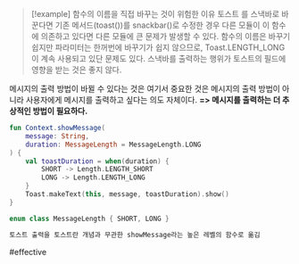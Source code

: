 > [!example] 함수의 이름을 직접 바꾸는 것이 위험한 이유
> 토스트 를 스낵바로 바꾼다면 기존 메서드(toast())를 snackbar()로 수정한 경우
> 다른 모듈이 이 함수에 의존하고 있다면 다른 모듈에 큰 문제가 발생할 수 있다.
> 함수의 이름은 바꾸기 쉽지만 파라미터는 한꺼번에 바꾸기가 쉽지 않으므로,
> Toast.LENGTH_LONG이 계속 사용되고 있단 문제도 있다.
> 스낵바를 출력하는 행위가 토스트의 필드에 영향을 받는 것은 좋지 않다. 

메시지의 출력 방법이 바뀔 수 있다는 것은 여기서 중요한 것은 메시지의 출력 방법이 아니라 사용자에게 메시지를 출력하고 싶다는 의도 자체이다.
**=> 메시지를 출력하는 더 추상적인 방법이 필요하다.**

``` kotlin
fun Context.showMessage(
	message: String,
	duration: MessageLength = MessageLength.LONG
) {
	val toastDuration = when(duration) {
		SHORT -> Length.LENGTH_SHORT
		LONG -> Length.LENGTH_LONG
	}
	Toast.makeText(this, message, toastDuration).show()
}

enum class MessageLength { SHORT, LONG }

토스트 출력을 토스트란 개념과 무관한 showMessage라는 높은 레벨의 함수로 옮김
```

#effective 